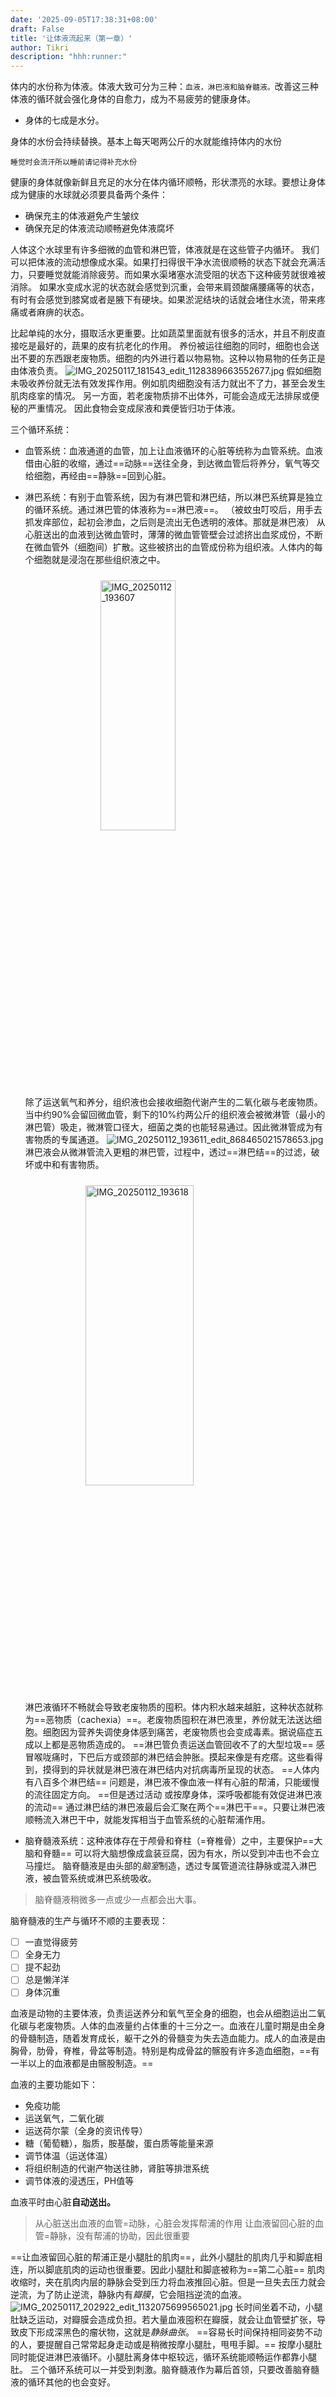 ```yaml
---
date: '2025-09-05T17:38:31+08:00'
draft: False
title: '让体液流起来（第一章）'
author: Tikri
description: "hhh:runner:"
---
```

体内的水份称为体液。体液大致可分为三种：`血液，淋巴液和脑脊髓液。`改善这三种体液的循环就会强化身体的自愈力，成为不易疲劳的健康身体。
* 身体的七成是水分。

身体的水份会持续替换。基本上每天喝两公斤的水就能维持体内的水份

`睡觉时会流汗所以睡前请记得补充水份`

健康的身体就像新鲜且充足的水分在体内循环顺畅，形状漂亮的水球。要想让身体成为健康的水球就必须要具备两个条件：
- 确保充主的体液避免产生皱纹
- 确保充足的体液流动顺畅避免体液腐坏

人体这个水球里有许多细微的血管和淋巴管，体液就是在这些管子内循环。
我们可以把体液的流动想像成水渠。如果打扫得很干净水流很顺畅的状态下就会充满活力，只要睡觉就能消除疲劳。而如果水渠堵塞水流受阻的状态下这种疲劳就很难被消除。
如果水变成水泥的状态就会感觉到沉重，会带来肩颈酸痛腰痛等的状态，有时有会感觉到膝窝或者是腋下有硬块。如果淤泥结块的话就会堵住水流，带来疼痛或者麻痹的状态。

比起单纯的水分，摄取活水更重要。比如蔬菜里面就有很多的活水，并且不削皮直接吃是最好的，蔬果的皮有抗老化的作用。
养份被运往细胞的同时，细胞也会送出不要的东西跟老废物质。细胞的内外进行着以物易物。这种以物易物的任务正是由体液负责。
![IMG_20250117_181543_edit_1128389663552677.jpg](https://supernotes-resources.s3.amazonaws.com/image-uploads/d60d5231-f80d-4ef3-b12c-ef01f5f1e324--IMG_20250117_181543_edit_1128389663552677.jpg)
假如细胞未吸收养份就无法有效发挥作用。例如肌肉细胞没有活力就出不了力，甚至会发生肌肉痉挛的情况。
另一方面，若老废物质排不出体外，可能会造成无法排尿或便秘的严重情况。
因此食物会变成尿液和粪便皆归功于体液。

三个循环系统：
- 血管系统：血液通道的血管，加上让血液循环的心脏等统称为血管系统。血液借由心脏的收缩，通过==动脉==送往全身，到达微血管后将养分，氧气等交给细胞，再经由==静脉==回到心脏。
- 淋巴系统：有别于血管系统，因为有淋巴管和淋巴结，所以淋巴系统算是独立的循环系统。通过淋巴管的体液称为==淋巴液==。
（被蚊虫叮咬后，用手去抓发痒部位，起初会渗血，之后则是流出无色透明的液体。那就是淋巴液）
从心脏送出的血液到达微血管时，薄薄的微血管管壁会过滤挤出血浆成份，不断在微血管外（细胞间）扩散。这些被挤出的血管成份称为组织液。人体内的每个细胞就是浸泡在那些组织液之中。
<img src="https://supernotes-resources.s3.amazonaws.com/image-uploads/5108f23f-9284-4509-82ad-3d76a995c570--IMG_20250112_193607_edit_868451904541471.jpg" 
     style="width: min(50%, 800px); 
            height: min(50%, 800px);
            display: block;
            margin: 1.5rem auto;"
     alt="IMG_20250112_193607"/>
除了运送氧气和养分，组织液也会接收细胞代谢产生的二氧化碳与老废物质。当中约90%会留回微血管，剩下的10%约两公斤的组织液会被微淋管（最小的淋巴管）吸走，微淋管口径大，细菌之类的也能轻易通过。因此微淋管成为有害物质的专属通道。
![IMG_20250112_193611_edit_868465021578653.jpg](https://supernotes-resources.s3.amazonaws.com/image-uploads/d78dc485-62fd-4417-84ea-9a1f16e7f046--IMG_20250112_193611_edit_868465021578653.jpg)淋巴液会从微淋管流入更粗的淋巴管，过程中，透过==淋巴结==的过滤，破坏或中和有害物质。
<img src="https://supernotes-resources.s3.amazonaws.com/image-uploads/7bbb41e5-1722-4241-9a05-cfa4bff18ffa--IMG_20250112_193618_edit_868472595097400.jpg" 
     style="width: min(60%, 800px); 
            height: min(60%, 800px);
            display: block;
            margin: 1.5rem auto;"
     alt="IMG_20250112_193618"/>
淋巴液循环不畅就会导致老废物质的囤积。体内积水越来越脏，这种状态就称为==恶物质（cachexia）==。老废物质囤积在淋巴液里，养份就无法送达细胞。细胞因为营养失调使身体感到痛苦，老废物质也会变成毒素。据说癌症五成以上都是恶物质造成的。
==淋巴管负责运送血管回收不了的大型垃圾==
感冒喉咙痛时，下巴后方或颈部的淋巴结会肿胀。摸起来像是有疙瘩。这些看得到，摸得到的异状就是淋巴液在淋巴结内对抗病毒所呈现的状态。
==人体内有八百多个淋巴结==
问题是，淋巴液不像血液一样有心脏的帮浦，只能缓慢的流往固定方向。
==但是透过活动	或按摩身体，深呼吸都能有效促进淋巴液的流动==
通过淋巴结的淋巴液最后会汇聚在两个==淋巴干==。只要让淋巴液顺畅流入淋巴干中，就能发挥相当于血管系统的心脏帮浦作用。

- 脑脊髓液系统：这种液体存在于颅骨和脊柱（=脊椎骨）之中，主要保护==大脑和脊髓==
可以将大脑想像成盒装豆腐，因为有水，所以受到冲击也不会立马撞烂。
脑脊髓液是由头部的*脑室*制造，透过专属管道流往静脉或混入淋巴液，被血管系统或淋巴系统吸收。
>脑脊髓液稍微多一点或少一点都会出大事。

脑脊髓液的生产与循环不顺的主要表现：
- [ ] 一直觉得疲劳
- [ ] 全身无力
- [ ] 提不起劲
- [ ] 总是懒洋洋
- [ ] 身体沉重

血液是动物的主要体液，负责运送养分和氧气至全身的细胞，也会从细胞运出二氧化碳与老废物质。人体的血液量约占体重的十三分之一。血液在儿童时期是由全身的骨髓制造，随着发育成长，躯干之外的骨髓变为失去造血能力。成人的血液是由胸骨，肋骨，脊椎，骨盆等制造。特别是构成骨盆的髂股有许多造血细胞，==有一半以上的血液都是由髂股制造。==

血液的主要功能如下：
- 免疫功能
- 运送氧气，二氧化碳
- 运送荷尔蒙（全身的资讯传导）
- 糖（葡萄糖），脂质，胺基酸，蛋白质等能量来源
- 调节体温（运送体温）
- 将组织制造的代谢产物送往肺，肾脏等排泄系统
- 调节体液的浸透压，PH值等

血液平时由心脏**自动送出。**
>从心脏送出血液的血管=动脉，心脏会发挥帮浦的作用
>让血液留回心脏的血管=静脉，没有帮浦的协助，因此很重要

==让血液留回心脏的帮浦正是小腿肚的肌肉==，此外小腿肚的肌肉几乎和脚底相连，所以脚底肌肉的运动也很重要。因此小腿肚和脚底被称为==第二心脏==
肌肉收缩时，夹在肌肉内层的静脉会受到压力将血液推回心脏。但是一旦失去压力就会逆流，为了防止逆流，静脉内有*瓣膜*，它会阻挡逆流的血液。
![IMG_20250117_202922_edit_1132075699565021.jpg](https://supernotes-resources.s3.amazonaws.com/image-uploads/18837852-fc36-4a83-9f5c-eeb10019385a--IMG_20250117_202922_edit_1132075699565021.jpg)
长时间坐着不动，小腿肚缺乏运动，对瓣膜会造成负担。若大量血液囤积在瓣膜，就会让血管壁扩张，导致皮下形成深黑色的瘤状物，这就是*静脉曲张*。
==容易长时间保持相同姿势不动的人，要提醒自己常常起身走动或是稍微按摩小腿肚，甩甩手脚。==
按摩小腿肚同时能促进淋巴液循环。小腿肚离身体中枢较远，循环系统能顺畅运作都靠小腿肚。
三个循环系统可以一并受到刺激。脑脊髓液作为幕后首领，只要改善脑脊髓液的循环其他的也会变好。
